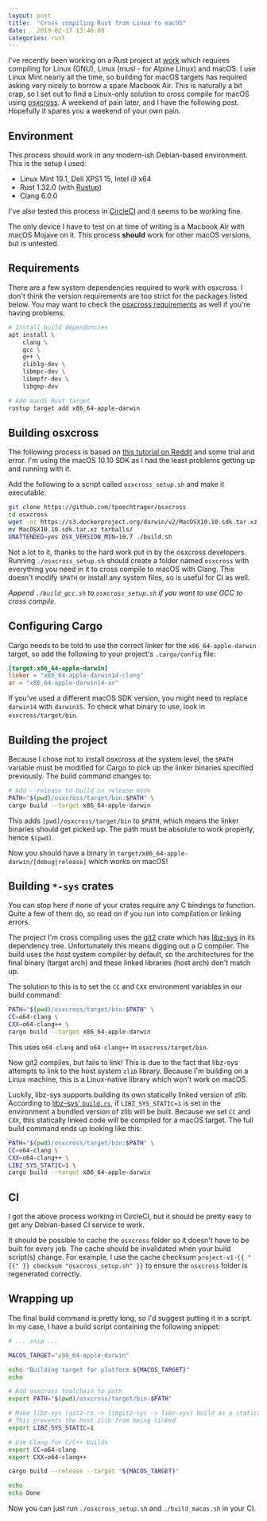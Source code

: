 ```yaml
---
layout: post
title:  "Cross compiling Rust from Linux to macOS"
date:   2019-02-17 13:40:00
categories: rust
---
```


I've recently been working on a Rust project at [work](https://repositive.io/) which requires compiling for Linux (GNU), Linux (musl - for Alpine Linux) and macOS. I use Linux Mint nearly all the time, so building for macOS targets has required asking very nicely to borrow a spare Macbook Air. This is naturally a bit crap, so I set out to find a Linux-only solution to cross compile for macOS using [osxcross](https://github.com/tpoechtrager/osxcross). A weekend of pain later, and I have the following post. Hopefully it spares you a weekend of your own pain.

## Environment

This process should work in any modern-ish Debian-based environment. This is the setup I used:

* Linux Mint 19.1, Dell XPS1 15, Intel i9 x64
* Rust 1.32.0 (with [Rustup](http://rustup.rs/))
* Clang 6.0.0

I've also tested this process in [CircleCI](http://circleci.com/) and it seems to be working fine.

The only device I have to test on at time of writing is a Macbook Air with macOS Mojave on it. This process **should** work for other macOS versions, but is untested.

## Requirements

There are a few system dependencies required to work with osxcross. I don't think the version requirements are too strict for the packages listed below. You may want to check the [osxcross requirements](https://github.com/tpoechtrager/osxcross#installation) as well if you're having problems.

```bash
# Install build dependencies
apt install \
    clang \
    gcc \
    g++ \
    zlib1g-dev \
    libmpc-dev \
    libmpfr-dev \
    libgmp-dev

# Add macOS Rust target
rustup target add x86_64-apple-darwin
```

## Building osxcross

The following process is based on [this tutorial on Reddit](https://www.reddit.com/r/rust/comments/6rxoty/tutorial_cross_compiling_from_linux_for_osx/) and some trial and error. I'm using the macOS 10.10 SDK as I had the least problems getting up and running with it.

Add the following to a script called `osxcross_setup.sh` and make it executable.

```bash
git clone https://github.com/tpoechtrager/osxcross
cd osxcross
wget -nc https://s3.dockerproject.org/darwin/v2/MacOSX10.10.sdk.tar.xz
mv MacOSX10.10.sdk.tar.xz tarballs/
UNATTENDED=yes OSX_VERSION_MIN=10.7 ./build.sh
```

Not a lot to it, thanks to the hard work put in by the osxcross developers. Running `./osxcross_setup.sh` should create a folder named `osxcross` with everything you need in it to cross compile to macOS with Clang. This doesn't modify `$PATH` or install any system files, so is useful for CI as well.

_Append `./build_gcc.sh` to `osxcross_setup.sh` if you want to use GCC to cross compile._

## Configuring Cargo

Cargo needs to be told to use the correct linker for the `x86_64-apple-darwin` target, so add the following to your project's `.cargo/config` file:

```toml
[target.x86_64-apple-darwin]
linker = "x86_64-apple-darwin14-clang"
ar = "x86_64-apple-darwin14-ar"
```

If you've used a different macOS SDK version, you might need to replace `darwin14` with `darwin15`. To check what binary to use, look in `osxcross/target/bin`.

## Building the project

Because I chose not to install osxcross at the system level, the `$PATH` variable must be modified for Cargo to pick up the linker binaries specified previously. The build command changes to:

```bash
# Add --release to build in release mode
PATH="$(pwd)/osxcross/target/bin:$PATH" \
cargo build --target x86_64-apple-darwin
```

This adds `[pwd]/osxcross/target/bin` to `$PATH`, which means the linker binaries should get picked up. The path must be absolute to work properly, hence `$(pwd)`.

Now you should have a binary in `target/x86_64-apple-darwin/[debug|release]` which works on macOS!

## Building `*-sys` crates

You can stop here if none of your crates require any C bindings to function. Quite a few of them do, so read on if you run into compilation or linking errors.

The project I'm cross compiling uses the [git2](https://crates.io/crates/git2) crate which has [libz-sys](https://github.com/rust-lang/libz-sys/) in its dependency tree. Unfortunately this means digging out a C compiler. The build uses the _host_ system compiler by default, so the architectures for the final binary (target arch) and these linked libraries (host arch) don't match up.

The solution to this is to set the `CC` and `CXX` environment variables in our build command:

```bash
PATH="$(pwd)/osxcross/target/bin:$PATH" \
CC=o64-clang \
CXX=o64-clang++ \
cargo build --target x86_64-apple-darwin
```

This uses `o64-clang` and `o64-clang++` in `osxcross/target/bin`.

Now git2 compiles, but fails to link! This is due to the fact that libz-sys attempts to link to the host system `zlib` library. Because I'm building on a Linux machine, this is a Linux-native library which won't work on macOS.

Luckily, libz-sys supports building its own statically linked version of zlib. According to [libz-sys' `build.rs`](https://github.com/rust-lang/libz-sys/blob/master/build.rs#L25), if `LIBZ_SYS_STATIC=1` is set in the environment a bundled version of zlib will be built. Because we set `CC` and `CXX`, this statically linked code will be compiled for a macOS target. The full build command ends up looking like this:

```bash
PATH="$(pwd)/osxcross/target/bin:$PATH" \
CC=o64-clang \
CXX=o64-clang++ \
LIBZ_SYS_STATIC=1 \
cargo build --target x86_64-apple-darwin
```

## CI

I got the above process working in CircleCI, but it should be pretty easy to get any Debian-based CI service to work.

It should be possible to cache the `osxcross` folder so it doesn't have to be built for every job. The cache should be invalidated when your build script(s) change. For example, I use the cache checksum `project-v1-{{ "{{" }} checksum "osxcross_setup.sh" }}` to ensure the `osxcross` folder is regenerated correctly.

## Wrapping up

The final build command is pretty long, so I'd suggest putting it in a script. In my case, I have a build script containing the following snippet:

```bash
# ... snip ...

MACOS_TARGET="x86_64-apple-darwin"

echo "Building target for platform ${MACOS_TARGET}"
echo

# Add osxcross toolchain to path
export PATH="$(pwd)/osxcross/target/bin:$PATH"

# Make libz-sys (git2-rs -> libgit2-sys -> libz-sys) build as a statically linked lib
# This prevents the host zlib from being linked
export LIBZ_SYS_STATIC=1

# Use Clang for C/C++ builds
export CC=o64-clang
export CXX=o64-clang++

cargo build --release --target "${MACOS_TARGET}"

echo
echo Done
```

Now you can just run `./osxcross_setup.sh` and `./build_macos.sh` in your CI.
